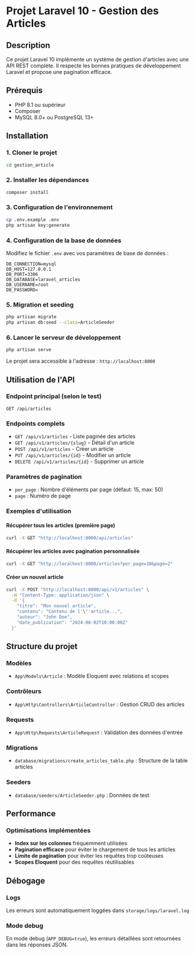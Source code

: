 # Projet Laravel 10 - Gestion des Articles

## Description
Ce projet Laravel 10 implémente un système de gestion d'articles avec une API REST complète. Il respecte les bonnes pratiques de développement Laravel et propose une pagination efficace.

## Prérequis
- PHP 8.1 ou supérieur
- Composer
- MySQL 8.0+ ou PostgreSQL 13+

## Installation

### 1. Cloner le projet
```bash
cd gestion_article
```

### 2. Installer les dépendances
```bash
composer install
```

### 3. Configuration de l'environnement
```bash
cp .env.example .env
php artisan key:generate
```

### 4. Configuration de la base de données
Modifiez le fichier `.env` avec vos paramètres de base de données :
```env
DB_CONNECTION=mysql
DB_HOST=127.0.0.1
DB_PORT=3306
DB_DATABASE=laravel_articles
DB_USERNAME=root
DB_PASSWORD=
```

### 5. Migration et seeding
```bash
php artisan migrate
php artisan db:seed --class=ArticleSeeder
```

### 6. Lancer le serveur de développement
```bash
php artisan serve
```

Le projet sera accessible à l'adresse : `http://localhost:8000`

## Utilisation de l'API

### Endpoint principal (selon le test)
```
GET /api/articles
```

### Endpoints complets
- `GET /api/v1/articles` - Liste paginée des articles
- `GET /api/v1/articles/{slug}` - Détail d'un article
- `POST /api/v1/articles` - Créer un article
- `PUT /api/v1/articles/{id}` - Modifier un article
- `DELETE /api/v1/articles/{id}` - Supprimer un article

### Paramètres de pagination
- `per_page` : Nombre d'éléments par page (défaut: 15, max: 50)
- `page` : Numéro de page

### Exemples d'utilisation

#### Récupérer tous les articles (première page)
```bash
curl -X GET "http://localhost:8000/api/articles"
```

#### Récupérer les articles avec pagination personnalisée
```bash
curl -X GET "http://localhost:8000/articles?per_page=10&page=2"
```

#### Créer un nouvel article
```bash
curl -X POST "http://localhost:8000/api/v1/articles" \
  -H "Content-Type: application/json" \
  -d '{
    "titre": "Mon nouvel article",
    "contenu": "Contenu de l'\''article...",
    "auteur": "John Doe",
    "date_publication": "2024-06-02T10:00:00Z"
  }'
```

## Structure du projet

### Modèles
- `App\Models\Article` : Modèle Eloquent avec relations et scopes

### Contrôleurs
- `App\Http\Controllers\ArticleController` : Gestion CRUD des articles

### Requests
- `App\Http\Requests\ArticleRequest` : Validation des données d'entrée

### Migrations
- `database/migrations/create_articles_table.php` : Structure de la table articles

### Seeders
- `database/seeders/ArticleSeeder.php` : Données de test

## Performance

### Optimisations implémentées
- **Index sur les colonnes** fréquemment utilisées
- **Pagination efficace** pour éviter le chargement de tous les articles
- **Limite de pagination** pour éviter les requêtes trop coûteuses
- **Scopes Eloquent** pour des requêtes réutilisables

## Débogage

### Logs
Les erreurs sont automatiquement loggées dans `storage/logs/laravel.log`

### Mode debug
En mode debug (`APP_DEBUG=true`), les erreurs détaillées sont retournées dans les réponses JSON.

